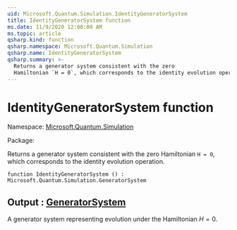 ```yaml
---
uid: Microsoft.Quantum.Simulation.IdentityGeneratorSystem
title: IdentityGeneratorSystem function
ms.date: 11/9/2020 12:00:00 AM
ms.topic: article
qsharp.kind: function
qsharp.namespace: Microsoft.Quantum.Simulation
qsharp.name: IdentityGeneratorSystem
qsharp.summary: >-
  Returns a generator system consistent with the zero
  Hamiltonian `H = 0`, which corresponds to the identity evolution operation.
---
```


# IdentityGeneratorSystem function

Namespace: [Microsoft.Quantum.Simulation](xref:Microsoft.Quantum.Simulation)

Package: [](https://nuget.org/packages/)


Returns a generator system consistent with the zeroHamiltonian `H = 0`, which corresponds to the identity evolution operation.

```qsharp
function IdentityGeneratorSystem () : Microsoft.Quantum.Simulation.GeneratorSystem
```


## Output : [GeneratorSystem](xref:Microsoft.Quantum.Simulation.GeneratorSystem)

A generator system representing evolution under the Hamiltonian$H = 0$.